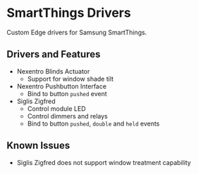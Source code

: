 # SmartThings Drivers
Custom Edge drivers for Samsung SmartThings.

## Drivers and Features

- Nexentro Blinds Actuator
  - Support for window shade tilt
- Nexentro Pushbutton Interface
  - Bind to button `pushed` event
- Siglis Zigfred
  - Control module LED
  - Control dimmers and relays
  - Bind to button `pushed`, `double` and `held` events

## Known Issues
- Siglis Zigfred does not support window treatment capability
